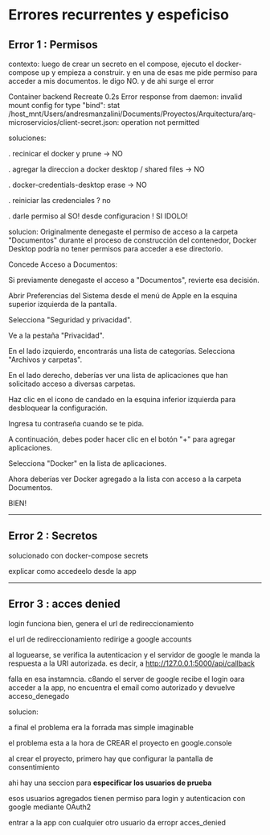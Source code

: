 # Errores recurrentes y espeficiso


## Error 1 : Permisos

contexto:
luego de crear un secreto en el compose, ejecuto el docker-compose up y empieza a construir.
y en una de esas me pide permiso para acceder a mis documentos.
le digo NO.
y de ahi surge el error

Container backend  Recreate                                                                                                                    0.2s 
Error response from daemon: invalid mount config for type "bind": stat /host_mnt/Users/andresmanzalini/Documents/Proyectos/Arquitectura/arq-microservicios/client-secret.json: operation not permitted


soluciones: 

. recinicar el docker y prune -> NO

. agregar la direccion a docker desktop / shared files -> NO

. docker-credentials-desktop erase -> NO

. reiniciar las credenciales ? no

. darle permiso al SO! desde configuracion ! SI IDOLO!


solucion:
Originalmente denegaste el permiso de acceso a la carpeta "Documentos" durante el proceso de construcción del contenedor, 
Docker Desktop podría no tener permisos para acceder a ese directorio.

Concede Acceso a Documentos:

Si previamente denegaste el acceso a "Documentos", revierte esa decisión.

Abrir Preferencias del Sistema desde el menú de Apple en la esquina superior izquierda de la pantalla.

Selecciona "Seguridad y privacidad".

Ve a la pestaña "Privacidad".

En el lado izquierdo, encontrarás una lista de categorías. Selecciona "Archivos y carpetas".

En el lado derecho, deberías ver una lista de aplicaciones que han solicitado acceso a diversas carpetas.

Haz clic en el icono de candado en la esquina inferior izquierda para desbloquear la configuración.

Ingresa tu contraseña cuando se te pida.

A continuación, debes poder hacer clic en el botón "+" para agregar aplicaciones.

Selecciona "Docker" en la lista de aplicaciones.

Ahora deberías ver Docker agregado a la lista con acceso a la carpeta Documentos.


BIEN!


------------------------------------------------------------------------------------------------


## Error 2 : Secretos

solucionado con docker-compose secrets

explicar como accedeelo desde la app


------------------------------------------------------------------------------------------------


## Error 3 : acces denied

login funciona bien, genera el url de redireccionamiento

el url de redireccionamiento redirige a google accounts

al loguearse, se verifica la autenticacion y el servidor de google le manda la respuesta a la URI autorizada. es decir, a http://127.0.0.1:5000/api/callback

falla en esa instamncia. c8ando el server de google recibe el login oara acceder a la app, no encuentra el email como autorizado y devuelve acceso_denegado


solucion:

a final el problema era la forrada mas simple imaginable

el problema esta a la hora de CREAR el proyecto en google.console 

al crear el proyecto, primero hay que configurar la pantalla de consentimiento

ahi hay una seccion para **especificar los usuarios de prueba**

esos usuarios agregados tienen permiso para login y autenticacion con google mediante OAuth2

entrar a la app con cualquier otro usuario da erropr acces_denied


